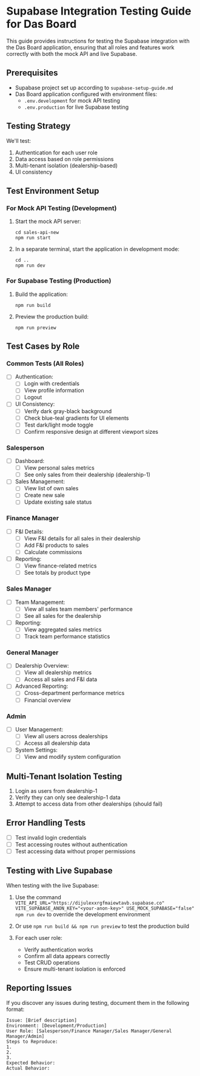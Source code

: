 # Supabase Integration Testing Guide for Das Board

This guide provides instructions for testing the Supabase integration with the Das Board application, ensuring that all roles and features work correctly with both the mock API and live Supabase.

## Prerequisites

- Supabase project set up according to `supabase-setup-guide.md`
- Das Board application configured with environment files:
  - `.env.development` for mock API testing
  - `.env.production` for live Supabase testing

## Testing Strategy

We'll test:
1. Authentication for each user role
2. Data access based on role permissions
3. Multi-tenant isolation (dealership-based)
4. UI consistency

## Test Environment Setup

### For Mock API Testing (Development)

1. Start the mock API server:
   ```
   cd sales-api-new
   npm run start
   ```

2. In a separate terminal, start the application in development mode:
   ```
   cd ..
   npm run dev
   ```

### For Supabase Testing (Production)

1. Build the application:
   ```
   npm run build
   ```

2. Preview the production build:
   ```
   npm run preview
   ```

## Test Cases by Role

### Common Tests (All Roles)

- [ ] Authentication:
  - [ ] Login with credentials
  - [ ] View profile information
  - [ ] Logout

- [ ] UI Consistency:
  - [ ] Verify dark gray-black background
  - [ ] Check blue-teal gradients for UI elements
  - [ ] Test dark/light mode toggle
  - [ ] Confirm responsive design at different viewport sizes

### Salesperson

- [ ] Dashboard:
  - [ ] View personal sales metrics
  - [ ] See only sales from their dealership (dealership-1)

- [ ] Sales Management:
  - [ ] View list of own sales
  - [ ] Create new sale
  - [ ] Update existing sale status

### Finance Manager

- [ ] F&I Details:
  - [ ] View F&I details for all sales in their dealership
  - [ ] Add F&I products to sales
  - [ ] Calculate commissions

- [ ] Reporting:
  - [ ] View finance-related metrics
  - [ ] See totals by product type

### Sales Manager

- [ ] Team Management:
  - [ ] View all sales team members' performance
  - [ ] See all sales for the dealership

- [ ] Reporting:
  - [ ] View aggregated sales metrics
  - [ ] Track team performance statistics

### General Manager

- [ ] Dealership Overview:
  - [ ] View all dealership metrics
  - [ ] Access all sales and F&I data

- [ ] Advanced Reporting:
  - [ ] Cross-department performance metrics
  - [ ] Financial overview

### Admin

- [ ] User Management:
  - [ ] View all users across dealerships
  - [ ] Access all dealership data

- [ ] System Settings:
  - [ ] View and modify system configuration

## Multi-Tenant Isolation Testing

1. Login as users from dealership-1
2. Verify they can only see dealership-1 data
3. Attempt to access data from other dealerships (should fail)

## Error Handling Tests

- [ ] Test invalid login credentials
- [ ] Test accessing routes without authentication
- [ ] Test accessing data without proper permissions

## Testing with Live Supabase

When testing with the live Supabase:

1. Use the command `VITE_API_URL="https://dijulexxrgfmaiewtavb.supabase.co" VITE_SUPABASE_ANON_KEY="<your-anon-key>" USE_MOCK_SUPABASE="false" npm run dev` to override the development environment

2. Or use `npm run build && npm run preview` to test the production build

3. For each user role:
   - Verify authentication works
   - Confirm all data appears correctly
   - Test CRUD operations
   - Ensure multi-tenant isolation is enforced

## Reporting Issues

If you discover any issues during testing, document them in the following format:

```
Issue: [Brief description]
Environment: [Development/Production]
User Role: [Salesperson/Finance Manager/Sales Manager/General Manager/Admin]
Steps to Reproduce:
1. 
2.
3.
Expected Behavior:
Actual Behavior: 